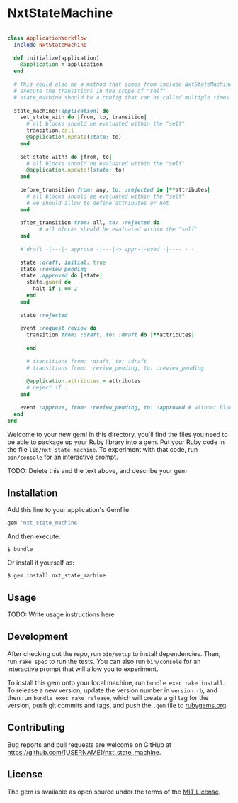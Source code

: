# NxtStateMachine

```ruby

class ApplicationWorkflow
  include NxtStateMachine
  
  def initialize(application)
    @application = application
  end
  
  # This could also be a method that comes from include NxtStateMachine and then captures "self" in order to
  # execute the transitions in the scope of "self"  
  # state_machine should be a config that can be called multiple times like in pipeline!
  
  state_machine(:application) do
    set_state_with do |from, to, transition| 
      # all blocks should be evaluated within the "self"
      transition.call
      @application.update(state: to)
    end
    
    set_state_with! do |from, to| 
      # all blocks should be evaluated within the "self"
      @application.update!(state: to)
    end
    
    before_transition from: any, to: :rejected do |**attributes|
      # all blocks should be evaluated within the "self"
      # we should allow to define attributes or not
    end
    
    after_transition from: all, to: :rejected do
          # all blocks should be evaluated within the "self"
    end
    
    # draft -|---|- approve -|---|-> appr-|-oved -|---- - -
  
    state :draft, initial: true
    state :review_pending
    state :approved do |state|
      state.guard do
        halt if 1 == 2  
      end
    end
    
    state :rejected
    
    event :request_review do
      transition from: :draft, to: :draft do |**attributes|
        
      end
    
      # transitions from: :draft, to: :draft
      # transitions from: :review_pending, to: :review_pending
    
      @application.attributes = attributes
      # reject if ...
    end
    
    event :approve, from: :review_pending, to: :approved # without block just updates the state
  end
end

```

Welcome to your new gem! In this directory, you'll find the files you need to be able to package up your Ruby library into a gem. Put your Ruby code in the file `lib/nxt_state_machine`. To experiment with that code, run `bin/console` for an interactive prompt.

TODO: Delete this and the text above, and describe your gem

## Installation

Add this line to your application's Gemfile:

```ruby
gem 'nxt_state_machine'
```

And then execute:

    $ bundle

Or install it yourself as:

    $ gem install nxt_state_machine

## Usage

TODO: Write usage instructions here

## Development

After checking out the repo, run `bin/setup` to install dependencies. Then, run `rake spec` to run the tests. You can also run `bin/console` for an interactive prompt that will allow you to experiment.

To install this gem onto your local machine, run `bundle exec rake install`. To release a new version, update the version number in `version.rb`, and then run `bundle exec rake release`, which will create a git tag for the version, push git commits and tags, and push the `.gem` file to [rubygems.org](https://rubygems.org).

## Contributing

Bug reports and pull requests are welcome on GitHub at https://github.com/[USERNAME]/nxt_state_machine.

## License

The gem is available as open source under the terms of the [MIT License](https://opensource.org/licenses/MIT).
